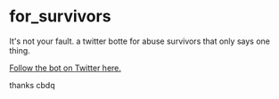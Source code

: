 # for_survivors
It's not your fault. a twitter botte for abuse survivors that only says one thing.

<a href="http://twitter.com/for_survivors">Follow the bot on Twitter here.</a>

thanks cbdq
